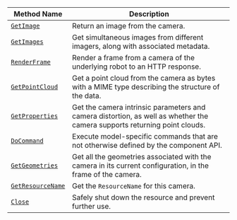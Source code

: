 <!-- prettier-ignore -->
| Method Name | Description |
| ----------- | ----------- |
| [`GetImage`](/dev/reference/apis/components/camera/#getimage) | Return an image from the camera. |
| [`GetImages`](/dev/reference/apis/components/camera/#getimages) | Get simultaneous images from different imagers, along with associated metadata. |
| [`RenderFrame`](/dev/reference/apis/components/camera/#renderframe) | Render a frame from a camera of the underlying robot to an HTTP response. |
| [`GetPointCloud`](/dev/reference/apis/components/camera/#getpointcloud) | Get a point cloud from the camera as bytes with a MIME type describing the structure of the data. |
| [`GetProperties`](/dev/reference/apis/components/camera/#getproperties) | Get the camera intrinsic parameters and camera distortion, as well as whether the camera supports returning point clouds. |
| [`DoCommand`](/dev/reference/apis/components/camera/#docommand) | Execute model-specific commands that are not otherwise defined by the component API. |
| [`GetGeometries`](/dev/reference/apis/components/camera/#getgeometries) | Get all the geometries associated with the camera in its current configuration, in the frame of the camera. |
| [`GetResourceName`](/dev/reference/apis/components/camera/#getresourcename) | Get the `ResourceName` for this camera. |
| [`Close`](/dev/reference/apis/components/camera/#close) | Safely shut down the resource and prevent further use. |
